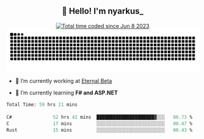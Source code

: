 <h2 align="center">👋 Hello! I'm nyarkus_</h2>
<p align="center">
  <a href="https://wakatime.com/@8f9aa332-6725-4e00-a5d9-b2317a4b74a6">
    <img src="https://wakatime.com/badge/user/8f9aa332-6725-4e00-a5d9-b2317a4b74a6.svg" alt="Total time coded since Jun 8 2023" />
  </a>
  <br>
  <img src = "https://github.com/nyarkus/nyarkus/blob/output/github-snake-dark.svg">
</p>

- 🔭 I’m currently working at [Eternal Beta](https://github.com/Kacianoki/Eternal-Beta)
<!--- 💬 Ask me about **nothing :<**-->
- 🌱 I’m currently learning **F# and ASP.NET**

<!--START_SECTION:waka-->

```fs
Total Time: 59 hrs 21 mins

C#               52 hrs 42 mins  █████████████████████▓░░░   86.73 %
C                17 mins         ░░░░░░░░░░░░░░░░░░░░░░░░░   00.47 %
Rust             15 mins         ░░░░░░░░░░░░░░░░░░░░░░░░░   00.43 %
```

<!--END_SECTION:waka-->
